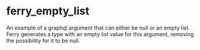 # ferry_empty_list

An example of a graphql argument that can either be null or an empty list.
Ferry generates a type with an empty list value for this argument, removing the possibility for it to be null.



